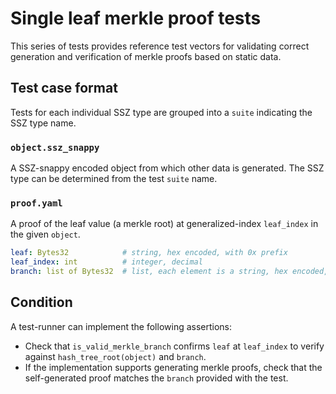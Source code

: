 # Single leaf merkle proof tests

This series of tests provides reference test vectors for validating correct
generation and verification of merkle proofs based on static data.

## Test case format

Tests for each individual SSZ type are grouped into a `suite` indicating the SSZ
type name.

### `object.ssz_snappy`

A SSZ-snappy encoded object from which other data is generated. The SSZ type can
be determined from the test `suite` name.

### `proof.yaml`

A proof of the leaf value (a merkle root) at generalized-index `leaf_index` in
the given `object`.

```yaml
leaf: Bytes32            # string, hex encoded, with 0x prefix
leaf_index: int          # integer, decimal
branch: list of Bytes32  # list, each element is a string, hex encoded, with 0x prefix
```

## Condition

A test-runner can implement the following assertions:

- Check that `is_valid_merkle_branch` confirms `leaf` at `leaf_index` to verify
  against `hash_tree_root(object)` and `branch`.
- If the implementation supports generating merkle proofs, check that the
  self-generated proof matches the `branch` provided with the test.
